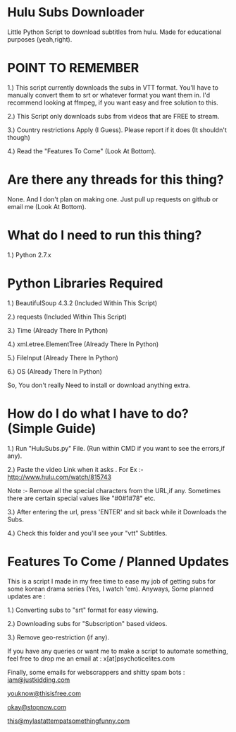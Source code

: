 # Hulu Subs Downloader
Little Python Script to download subtitles from hulu. Made for educational purposes (yeah,right).


# POINT TO REMEMBER

1.) This script currently downloads the subs in VTT format. You'll have to manually convert them to srt or whatever format you want them in.
I'd recommend looking at ffmpeg, if you want easy and free solution to this. 

2.) This Script only downloads subs from videos that are FREE to stream.

3.) Country restrictions Apply (I Guess). Please report if it does (It shouldn't though)

4.) Read the "Features To Come" (Look At Bottom).


# Are there any threads for this thing?

None. And I don't plan on making one. Just pull up requests on github or email me (Look At Bottom).


# What do I need to run this thing?

1.) Python 2.7.x

# Python Libraries Required

1.) BeautifulSoup 4.3.2 (Included Within This Script)

2.) requests (Included Within This Script)

3.) Time (Already There In Python)

4.) xml.etree.ElementTree (Already There In Python)

5.) FileInput (Already There In Python)

6.) OS (Already There In Python)

So, You don't really Need to install or download anything extra.


# How do I do what I have to do? (Simple Guide)

1.) Run "HuluSubs.py" File. (Run within CMD if you want to see the errors,if any).

2.) Paste the video Link when it asks . For Ex :- http://www.hulu.com/watch/815743

Note :- Remove all the special characters from the URL,if any. Sometimes there are certain special values like "#0#1#78" etc.

3.) After entering the url, press 'ENTER' and sit back while it Downloads the Subs.

4.) Check this folder and you'll see your "vtt" Subtitles.


# Features To Come / Planned Updates

This is a script I made in my free time to ease my job of getting subs for some korean drama series (Yes, I watch 'em).
Anyways, Some planned updates are :

1.) Converting subs to "srt" format for easy viewing.

2.) Downloading subs for "Subscription" based videos.

3.) Remove geo-restriction (if any).


If you have any queries or want me to make a script to automate something, feel free to drop me an email at :
x[at]psychoticelites.com

Finally, some emails for webscrappers and shitty spam bots :
iam@justkidding.com

youknow@thisisfree.com

okay@stopnow.com

this@mylastattempatsomethingfunny.com